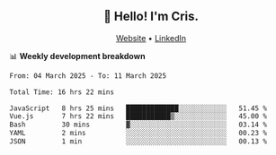 
<h2 align="center">👋 Hello! I'm Cris.</h2>
<p align="center">
  <a href="https://www.criscunas.dev">Website</a> •
  <a href="https://www.linkedin.com/in/cristophercunas/">LinkedIn</a> 
</p>


📊 **Weekly development breakdown**
<!--START_SECTION:waka-->

```txt
From: 04 March 2025 - To: 11 March 2025

Total Time: 16 hrs 22 mins

JavaScript   8 hrs 25 mins   █████████████░░░░░░░░░░░░   51.45 %
Vue.js       7 hrs 22 mins   ███████████▒░░░░░░░░░░░░░   45.00 %
Bash         30 mins         ▓░░░░░░░░░░░░░░░░░░░░░░░░   03.14 %
YAML         2 mins          ░░░░░░░░░░░░░░░░░░░░░░░░░   00.23 %
JSON         1 min           ░░░░░░░░░░░░░░░░░░░░░░░░░   00.13 %
```

<!--END_SECTION:waka-->
